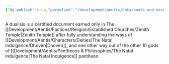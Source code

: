 ```yaml
---
{"dg-publish":true,"permalink":"/development/aentis/data/books-and-excerpts/dualissis/","tags":["Data"],"created":"2025-02-26T21:52:24.494-08:00","updated":"2025-02-27T02:57:02.017-08:00"}
---
```


A dualisis is a certified document earned only in The [[Development/Aentis/Factions/Religion/Established Churches/Zenith Temple\|Zenith Temple]] after fully understanding the ways of [[Development/Aentis/Characters/Deities/The Natal Indulgence/Dhoven\|Dhoven]], and one other way out of the other 10 gods of [[Development/Aentis/Pantheons & Philosophies/The Natal Indulgence\|The Natal Indulgence]] pantheon.
